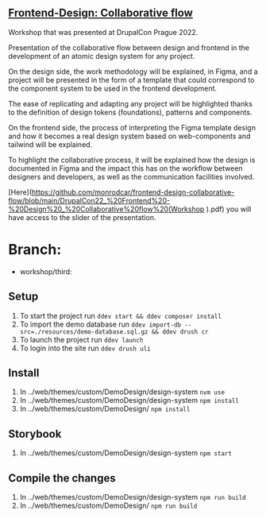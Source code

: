 ## [Frontend-Design: Collaborative flow](https://events.drupal.org/prague2022/sessions/frontend-design-collaborative-flow-workshop)

Workshop that was presented at DrupalCon Prague 2022.

Presentation of the collaborative flow between design and frontend in the development of an atomic design system for any project.

On the design side, the work methodology will be explained, in Figma, and a project will be presented in the form of a template that could correspond to the component system to be used in the frontend development.

The ease of replicating and adapting any project will be highlighted thanks to the definition of design tokens (foundations), patterns and components.

On the frontend side, the process of interpreting the Figma template design and how it becomes a real design system based on web-components and tailwind will be explained.

To highlight the collaborative process, it will be explained how the design is documented in Figma and the impact this has on the workflow between designers and developers, as well as the communication facilities involved.

[Here](https://github.com/monrodcar/frontend-design-collaborative-flow/blob/main/DrupalCon22_%20Frontend%20-%20Design%20_%20Collaborative%20flow%20(Workshop
).pdf) you will have access to the slider of the presentation.
# Branch:

* workshop/third:
## Setup
1. To start the project run `ddev start && ddev composer install`
2. To import the demo database run `ddev import-db --src=./resources/demo-database.sql.gz && ddev drush cr`
3. To launch the project run `ddev launch`
4. To login into the site run `ddev drush uli`

## Install
1. In ../web/themes/custom/DemoDesign/design-system `nvm use`
2. In ../web/themes/custom/DemoDesign/design-system `npm install`
3. In ../web/themes/custom/DemoDesign/ `npm install`

## Storybook
1. In ../web/themes/custom/DemoDesign/design-system `npm start`

## Compile the changes
1. In ../web/themes/custom/DemoDesign/design-system `npm run build`
2. In ../web/themes/custom/DemoDesign/ `npm run build`
